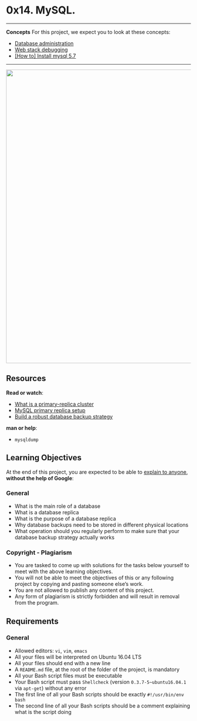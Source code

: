 # 0x14. MySQL.

------
**Concepts**
For this project, we expect you to look at these concepts:
* [Database administration](https://intranet.alxswe.com/concepts/49)
* [Web stack debugging](https://intranet.alxswe.com/concepts/68)
* [[How to] Install mysql 5.7](https://intranet.alxswe.com/concepts/100002)

------
<kbd>
<img src="https://s3.amazonaws.com/intranet-projects-files/holbertonschool-sysadmin_devops/280/KkrkDHT.png" height="auto" width="800" />
</kbd>

## Resources
**Read or watch**:
* [What is a primary-replica cluster](https://intranet.alxswe.com/rltoken/eojqG9FZbA6QVWN5P9cLzA)
* [MySQL primary replica setup](https://intranet.alxswe.com/rltoken/z2KVk2UKLMc0RvHMdJmYLg)
* [Build a robust database backup strategy](https://intranet.alxswe.com/rltoken/BharnxaLb-BDDYFywzME2Q)

**man or help**:
* `mysqldump`

## Learning Objectives
At the end of this project, you are expected to be able to [explain to anyone](https://intranet.alxswe.com/rltoken/Lotf0yqq3mNeFHkrW67CZQ), **without the help of Google**:

### General
* What is the main role of a database
* What is a database replica
* What is the purpose of a database replica
* Why database backups need to be stored in different physical locations
* What operation should you regularly perform to make sure that your database backup strategy actually works

### Copyright - Plagiarism
* You are tasked to come up with solutions for the tasks below yourself to meet with the above learning objectives.
* You will not be able to meet the objectives of this or any following project by copying and pasting someone else’s work.
* You are not allowed to publish any content of this project.
* Any form of plagiarism is strictly forbidden and will result in removal from the program.

## Requirements
### General
* Allowed editors: `vi`, `vim`, `emacs`
* All your files will be interpreted on Ubuntu 16.04 LTS
* All your files should end with a new line
* A `README.md` file, at the root of the folder of the project, is mandatory
* All your Bash script files must be executable
* Your Bash script must pass `Shellcheck` (version `0.3.7-5~ubuntu16.04.1` via `apt-get`) without any error
* The first line of all your Bash scripts should be exactly `#!/usr/bin/env bash`
* The second line of all your Bash scripts should be a comment explaining what is the script doing
